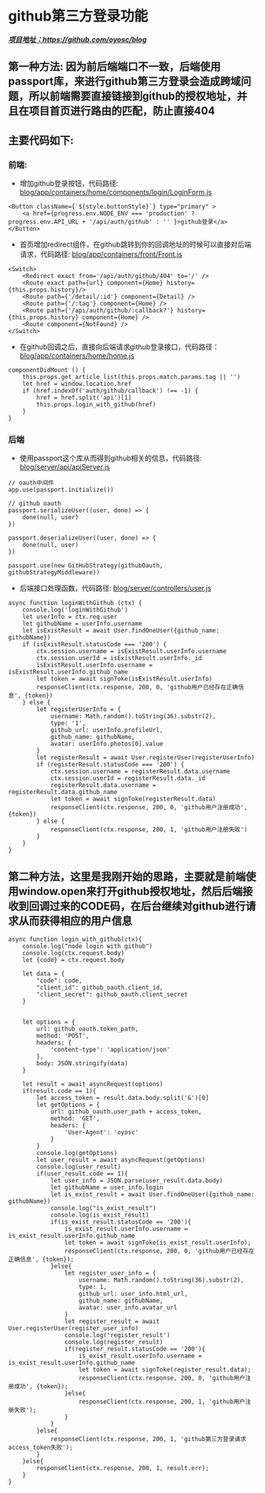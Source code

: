 # github第三方登录功能

***[项目地址：](https://github.com/oyosc/blog)https://github.com/oyosc/blog***

## 第一种方法: 因为前后端端口不一致，后端使用passport库，来进行github第三方登录会造成跨域问题，所以前端需要直接链接到github的授权地址，并且在项目首页进行路由的匹配，防止直接404
## 主要代码如下:
### 前端:
- 增加github登录按钮，代码路径: [blog/app/containers/home/components/login/LoginForm.js](https://github.com/oyosc/blog/blob/master/app/containers/home/components/login/LoginForm.js)
```
<Button className={`${style.buttonStyle}`} type="primary" >
    <a href={progress.env.NODE_ENV === 'production' ? progress.env.API_URL + '/api/auth/github' : '' }>github登录</a>
</Button>
```
- 首页增加redirect组件，在github跳转到你的回调地址的时候可以直接对后端请求，代码路径: [blog/app/containers/front/Front.js](https://github.com/oyosc/blog/blob/master/app/containers/front/Front.js)
```
<Switch>
    <Redirect exact from='/api/auth/github/404' to='/' />
    <Route exact path={url} component={Home} history={this.props.history}/>
    <Route path={'/detail/:id'} component={Detail} />
    <Route path={'/:tag'} component={Home} />
    <Route path={'/api/auth/github/:callback?'} history={this.props.history} component={Home} />
    <Route component={NotFound} />
</Switch>
``` 
- 在github回调之后，直接向后端请求github登录接口，代码路径：[blog/app/containers/home/home.js](https://github.com/oyosc/blog/blob/master/app/containers/home/home.js)
```
componentDidMount () {
    this.props.get_article_list(this.props.match.params.tag || '')
    let href = window.location.href
    if (href.indexOf('auth/github/callback') !== -1) {
        href = href.split('api')[1]
        this.props.login_with_github(href)
    }
}
```

### 后端
- 使用passport这个库从而得到github相关的信息，代码路径: [blog/server/api/apiServer.js](https://github.com/oyosc/blog/blob/master/server/api/apiServer.js)
```
// oauth中间件
app.use(passport.initialize())

// github oauth
passport.serializeUser((user, done) => {
    done(null, user)
})

passport.deserializeUser((user, done) => {
    done(null, user)
})

passport.use(new GitHubStrategy(githubOauth, githubStrategyMiddleware))
```
- 后端接口处理函数，代码路径: [blog/server/controllers/user.js](https://github.com/oyosc/blog/blob/master/server/controllers/user.js)
```
async function loginWithGithub (ctx) {
    console.log('loginWithGithub')
    let userInfo = ctx.req.user
    let githubName = userInfo.username
    let isExistResult = await User.findOneUser({github_name: githubName})
    if (isExistResult.statusCode === '200') {
        ctx.session.username = isExistResult.userInfo.username
        ctx.session.userId = isExistResult.userInfo._id
        isExistResult.userInfo.username = isExistResult.userInfo.github_name
        let token = await signToke(isExistResult.userInfo)
        responseClient(ctx.response, 200, 0, 'github用户已经存在正确信息', {token})
    } else {
        let registerUserInfo = {
            username: Math.random().toString(36).substr(2),
            type: '1',
            github_url: userInfo.profileUrl,
            github_name: githubName,
            avatar: userInfo.photos[0].value
        }
        let registerResult = await User.registerUser(registerUserInfo)
        if (registerResult.statusCode === '200') {
            ctx.session.username = registerResult.data.username
            ctx.session.userId = registerResult.data._id
            registerResult.data.username = registerResult.data.github_name
            let token = await signToke(registerResult.data)
            responseClient(ctx.response, 200, 0, 'github用户注册成功', {token})
        } else {
            responseClient(ctx.response, 200, 1, 'github用户注册失败')
        }
    }
}
```

## 第二种方法，这里是我刚开始的思路，主要就是前端使用window.open来打开github授权地址，然后后端接收到回调过来的CODE码，在后台继续对github进行请求从而获得相应的用户信息
```
async function login_with_github(ctx){
    console.log("node login with github")
    console.log(ctx.request.body)
    let {code} = ctx.request.body

    let data = {
        "code": code,
        "client_id": github_oauth.client_id,
        "client_secret": github_oauth.client_secret
    }

    
    let options = {
        url: github_oauth.token_path,
        method: 'POST',
        headers: {
            'content-type': 'application/json'
        },
        body: JSON.stringify(data)
    }
    
    let result = await asyncRequest(options)
    if(result.code == 1){
        let access_token = result.data.body.split('&')[0]
        let getOptions = {
            url: github_oauth.user_path + access_token,
            method: 'GET',
            headers: {
                'User-Agent': 'oyosc'
            }
        }
        console.log(getOptions)
        let user_result = await asyncRequest(getOptions)
        console.log(user_result)
        if(user_result.code == 1){
            let user_info = JSON.parse(user_result.data.body)
            let githubName = user_info.login
            let is_exist_result = await User.findOneUser({github_name: githubName})
            console.log("is_exist_result")
            console.log(is_exist_result)
            if(is_exist_result.statusCode == '200'){
                is_exist_result.userInfo.username = is_exist_result.userInfo.github_name
                let token = await signToke(is_exist_result.userInfo);
                responseClient(ctx.response, 200, 0, 'github用户已经存在正确信息', {token});
            }else{
                let register_user_info = {
                    username: Math.random().toString(36).substr(2),
                    type: 1, 
                    github_url: user_info.html_url,
                    github_name: githubName,
                    avatar: user_info.avatar_url
                }
                let register_result = await User.registerUser(register_user_info)
                console.log('register_result')
                console.log(register_result)
                if(register_result.statusCode == '200'){
                    is_exist_result.userInfo.username = is_exist_result.userInfo.github_name
                    let token = await signToke(register_result.data);
                    responseClient(ctx.response, 200, 0, 'github用户注册成功', {token});
                }else{
                    responseClient(ctx.response, 200, 1, 'github用户注册失败');
                }
            }
        }else{
            responseClient(ctx.response, 200, 1, 'github第三方登录请求access_token失败');
        }
    }else{
        responseClient(ctx.response, 200, 1, result.err);
    }
}
```
